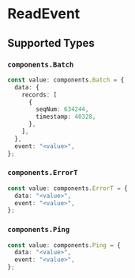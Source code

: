 # ReadEvent


## Supported Types

### `components.Batch`

```typescript
const value: components.Batch = {
  data: {
    records: [
      {
        seqNum: 634244,
        timestamp: 40328,
      },
    ],
  },
  event: "<value>",
};
```

### `components.ErrorT`

```typescript
const value: components.ErrorT = {
  data: "<value>",
  event: "<value>",
};
```

### `components.Ping`

```typescript
const value: components.Ping = {
  data: "<value>",
  event: "<value>",
};
```

